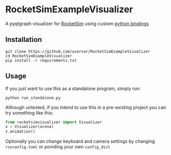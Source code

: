 # RocketSimExampleVisualizer

A pyqtgraph visualizer for [RocketSim](https://github.com/ZealanL/RocketSim) using custom [python bindings](https://github.com/uservar/pyrocketsim)

## Installation

```
git clone https://github.com/uservar/RocketSimExampleVisualizer
cd RocketSimExampleVisualizer
pip install -r requirements.txt
```

## Usage

If you just want to use this as a standalone program, simply run:
```
python run_standalone.py
```

Although untested, if you intend to use this in a pre-existing project you can try something like this:

```python
from rocketsimvisualizer import Visualizer
v = Visualizer(arena)
v.animation()
```

Optionally you can change keyboard and camera settings by changing `rsvconfig.toml` or poviding your own `config_dict`

